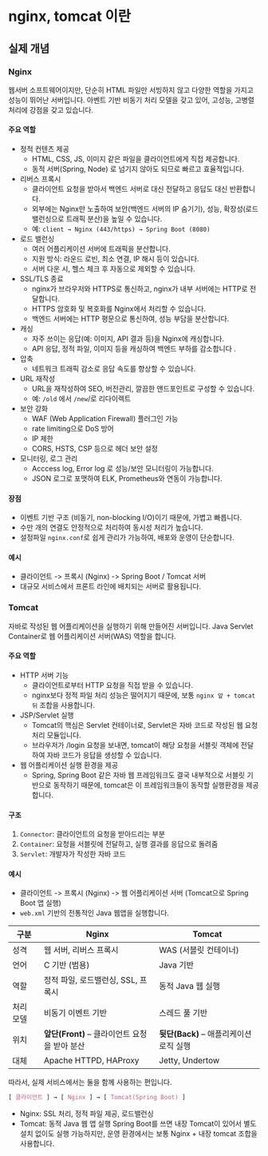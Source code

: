 # nginx, tomcat 이란
## 실제 개념
### Nginx
웹서버 소프트웨어이지만, 단순히 HTML 파일만 서빙하지 않고 다양한 역할을 가지고 성능이 뛰어난 서버입니다. 
아벤트 기반 비동기 처리 모델을 갖고 있어, 고성능, 고병렬 처리에 강점을 갖고 있습니다. 

#### 주요 역할
* 정적 컨텐츠 제공
    * HTML, CSS, JS, 이미지 같은 파일을 클라이언트에게 직접 제공합니다.
    * 동적 서버(Spring, Node) 로 넘기지 않아도 되므로 빠르고 효율적입니다.
* 리버스 프록시
    * 클라이언트 요청을 받아서 백엔드 서버로 대신 전달하고 응답도 대신 반환합니다.
    * 외부에는 Nginx만 노출하여 보안(백엔드 서버의 IP 숨기기), 성능, 확장성(로드밸런싱으로 트래픽 분산)을 높일 수 있습니다.
    * 예: `client → Nginx (443/https) → Spring Boot (8080)`
* 로드 밸런싱
    * 여러 어플리케이션 서버에 트래픽을 분산합니다.
    * 지원 방식: 라운드 로빈, 최소 연결, IP 해시 등이 있습니다.
    * 서버 다운 시, 헬스 체크 후 자동으로 제외할 수 있습니다. 
* SSL/TLS 종료
    * nginx가 브라우저와 HTTPS로 통신하고, nginx가 내부 서버에는 HTTP로 전달합니다.
    * HTTPS 암호화 및 복호화를 Nginx에서 처리할 수 있습니다.
    * 백엔드 서버에는 HTTP 평문으로 통신하여, 성능 부담을 분산합니다. 
* 캐싱
    * 자주 쓰이는 응답(예: 이미지, API 결과 등)을 Nginx에 캐싱합니다.
    * API 응답, 정적 파일, 이미지 등을 캐싱하여 백엔드 부하를 감소합니다 .
* 압축
    * 네트워크 트래픽 감소로 응답 속도를 향상할 수 있습니다.
* URL 재작성
    * URL을 재작성하여 SEO, 버전관리, 깔끔한 앤드포인트로 구성할 수 있습니다.
    * 예: `/old` 에서 `/new`/로 리다이렉트
* 보안 강화
    * WAF (Web Application Firewall) 플러그인 가능
    * rate limiting으로 DoS 방어
    * IP 제한
    * CORS, HSTS, CSP 등으로 헤더 보안 설정
* 모니터링, 로그 관리
    * Acccess log, Error log 로 성능/보안 모니터링이 가능합니다.
    * JSON 로그로 포맷하여 ELK, Prometheus와 연동이 가능합니다.
#### 장점
* 이벤트 기반 구조 (비동기, non-blocking I/O)이기 때문에, 가볍고 빠릅니다.
* 수만 개의 연결도 안정적으로 처리하여 동시성 처리가 높습니다.
* 설정파일 `nginx.conf`로 쉽게 관리가 가능하여, 배포와 운영이 단순합니다. 

#### 예시
* 클라이언트 -> 프록시 (Nginx) -> Spring Boot / Tomcat 서버
* 대규모 서비스에서 프론트 라인에 배치되는 서버로 활용됩니다.

### Tomcat
자바로 작성된 웹 어플리케이션을 실행하기 위해 만들어진 서버입니다. 
Java Servlet Container로 웹 어플리케이션 서버(WAS) 역할을 합니다.

#### 주요 역할
* HTTP 서버 기능
    * 클라이언트로부터 HTTP 요청을 직접 받을 수 있습니다.
    * nginx보다 정적 파일 처리 성능은 떨어지기 때문에, 보통 `nginx 앞 + tomcat 뒤` 조합을 사용합니다. 
* JSP/Servlet 실행
    * Tomcat의 핵심은 Servlet 컨테이너로, Servlet은 자바 코드로 작성된 웹 요청 처리 모듈입니다.
    * 브라우저가 /login 요청을 보내면, tomcat이 해당 요청을 서블릿 객체에 전달하여 자바 코드가 응답을 생성할 수 있습니다. 
* 웹 어플리케이션 실행 환경을 제공
    * Spring, Spring Boot 같은 자바 웹 프레임워크도 결국 내부적으로 서블릿 기반으로 동작하기 때문에, tomcat은 이 프레임워크들이 동작할 실행환경을 제공합니다.

#### 구조
1. `Connector`: 클라이언트의 요청을 받아드리는 부분
2. `Container`: 요청을 서블릿에 전달하고, 실행 결과를 응답으로 돌려줌
3. `Servlet`: 개발자가 작성한 자바 코드

#### 예시
* 클라이언트 -> 프록시 (Nginx) -> 웹 어플리케이션 서버 (Tomcat으로 Spring Boot 앱 실행)
* `web.xml` 기반의 전통적인 Java 웹앱을 실행합니다.

| 구분    | Nginx                           | Tomcat                      |
| ----- | ------------------------------- | --------------------------- |
| 성격    | 웹 서버, 리버스 프록시                   | WAS (서블릿 컨테이너)              |
| 언어    | C 기반 (범용)                       | Java 기반                     |
| 역할    | 정적 파일, 로드밸런싱, SSL, 프록시          | 동적 Java 웹 실행                |
| 처리 모델 | 비동기 이벤트 기반                      | 스레드 풀 기반                    |
| 위치    | **앞단(Front)** – 클라이언트 요청을 받아 분산 | **뒷단(Back)** – 애플리케이션 로직 실행 |
| 대체    | Apache HTTPD, HAProxy           | Jetty, Undertow             |


따라서, 실제 서비스에서는 둘을 함께 사용하는 편입니다. 
```css
[ 클라이언트 ] → [ Nginx ] → [ Tomcat(Spring Boot) ]
```
* Nginx: SSL 처리, 정적 파일 제공, 로드밸런싱
* Tomcat: 동적 Java 웹 앱 실행
Spring Boot를 쓰면 내장 Tomcat이 있어서 별도 설치 없이도 실행 가능하지만, 운영 환경에서는 보통 Nginx + 내장 tomcat 조합을 사용합니다. 
